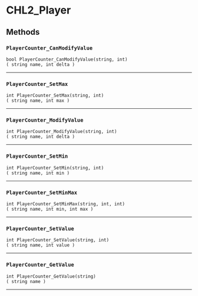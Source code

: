 # CHL2_Player

## Methods

### `PlayerCounter_CanModifyValue`
```
bool PlayerCounter_CanModifyValue(string, int)
( string name, int delta )
```
------

### `PlayerCounter_SetMax`
```
int PlayerCounter_SetMax(string, int)
( string name, int max )
```
------

### `PlayerCounter_ModifyValue`
```
int PlayerCounter_ModifyValue(string, int)
( string name, int delta )
```
------

### `PlayerCounter_SetMin`
```
int PlayerCounter_SetMin(string, int)
( string name, int min )
```
------

### `PlayerCounter_SetMinMax`
```
int PlayerCounter_SetMinMax(string, int, int)
( string name, int min, int max )
```
------

### `PlayerCounter_SetValue`
```
int PlayerCounter_SetValue(string, int)
( string name, int value )
```
------

### `PlayerCounter_GetValue`
```
int PlayerCounter_GetValue(string)
( string name )
```
------
